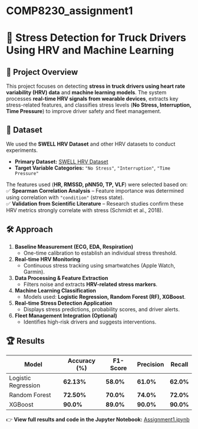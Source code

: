 # COMP8230_assignment1
# 🚗 Stress Detection for Truck Drivers Using HRV and Machine Learning  

## 📌 Project Overview  
This project focuses on detecting **stress in truck drivers using heart rate variability (HRV) data** and **machine learning models**. The system processes **real-time HRV signals from wearable devices**, extracts key stress-related features, and classifies stress levels (**No Stress, Interruption, Time Pressure**) to improve driver safety and fleet management.

## 📂 Dataset  
We used the **SWELL HRV Dataset** and other HRV datasets to conduct experiments.  
- **Primary Dataset:** [SWELL HRV Dataset](https://www.kaggle.com/datasets/qiriro/swell-heart-rate-variability-hrv)  
- **Target Variable Categories:** `"No Stress"`, `"Interruption"`, `"Time Pressure"`  

The features used (**HR, RMSSD, pNN50, TP, VLF**) were selected based on:  
✅ **Spearman Correlation Analysis** – Feature importance was determined using correlation with `"condition"` (stress state).  
✅ **Validation from Scientific Literature** – Research studies confirm these HRV metrics strongly correlate with stress (Schmidt et al., 2018).  

## 🛠️ Approach  
1. **Baseline Measurement (ECG, EDA, Respiration)**
   - One-time calibration to establish an individual stress threshold.
2. **Real-time HRV Monitoring**
   - Continuous stress tracking using smartwatches (Apple Watch, Garmin).
3. **Data Processing & Feature Extraction**
   - Filters noise and extracts **HRV-related stress markers**.
4. **Machine Learning Classification**
   - Models used: **Logistic Regression, Random Forest (RF), XGBoost**.
5. **Real-time Stress Detection Application**
   - Displays stress predictions, probability scores, and driver alerts.
6. **Fleet Management Integration (Optional)**
   - Identifies high-risk drivers and suggests interventions.

## 🏆 Results  
| **Model**         | **Accuracy (%)** | **F1-Score** | **Precision** | **Recall** |  
|------------------|----------------|------------|------------|---------|  
| Logistic Regression  | **62.13%**       | **58.0%**   | **61.0%**   | **62.0%**  |  
| Random Forest       | **72.50%**       | **70.0%**   | **74.0%**   | **72.0%**  |  
| XGBoost            | **90.0%**       | **89.0%**   | **90.0%**   | **90.0%**  | 

👉 **View full results and code in the Jupyter Notebook:** [Assignment1.ipynb](./Assignment1.ipynb)  


